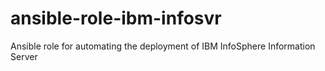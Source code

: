# ansible-role-ibm-infosvr
Ansible role for automating the deployment of IBM InfoSphere Information Server
